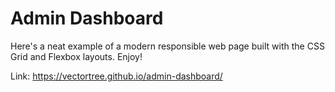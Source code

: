 # Admin Dashboard

Here's a neat example of a modern responsible web page built with the CSS Grid and Flexbox layouts. Enjoy!

Link: <https://vectortree.github.io/admin-dashboard/>
